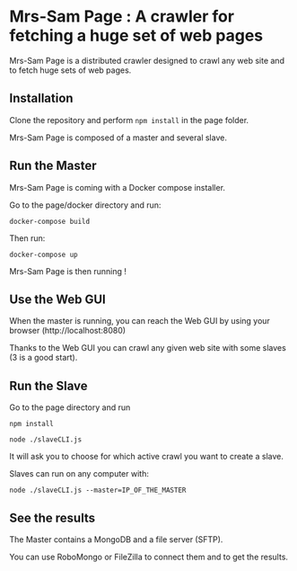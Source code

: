 # Mrs-Sam Page : A crawler for fetching a huge set of web pages

Mrs-Sam Page is a distributed crawler designed to crawl any web site and to fetch huge sets of web pages.

## Installation

Clone the repository and perform `npm install` in the page folder.

Mrs-Sam Page is composed of a master and several slave.

## Run the Master

Mrs-Sam Page is coming with a Docker compose installer.

Go to the page/docker directory and run:

    docker-compose build

Then run:

	docker-compose up 

Mrs-Sam Page is then running !

## Use the Web GUI

When the master is running, you can reach the Web GUI by using your browser (http://localhost:8080)

Thanks to the Web GUI you can crawl any given web site with some slaves (3 is a good start).

## Run the Slave

Go to the page directory and run

    npm install

    node ./slaveCLI.js 


It will ask you to choose for  which active crawl you want to create a slave.

Slaves can run on any computer with:

	node ./slaveCLI.js --master=IP_OF_THE_MASTER


## See the results

The Master contains a MongoDB and a file server (SFTP).

You can use RoboMongo or FileZilla to connect them and to get the results.



